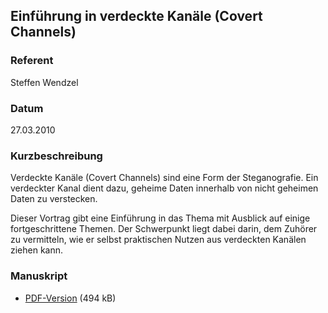## Einführung in verdeckte Kanäle (Covert Channels)


### Referent
Steffen Wendzel

### Datum
27.03.2010

### Kurzbeschreibung
Verdeckte Kanäle (Covert Channels) sind eine Form der Steganografie. Ein
verdeckter Kanal dient dazu, geheime Daten innerhalb von nicht geheimen Daten
zu verstecken.

Dieser Vortrag gibt eine Einführung in das Thema mit Ausblick auf einige
fortgeschrittene Themen. Der Schwerpunkt liegt dabei darin, dem Zuhörer zu
vermitteln, wie er selbst praktischen Nutzen aus verdeckten Kanälen ziehen
kann.

### Manuskript

* [PDF-Version](/download/Vortraege/Covert_Channels_LIT_2010.pdf) (494 kB)
